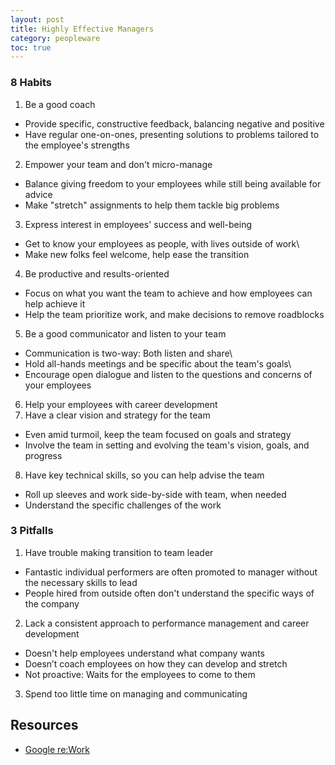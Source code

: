 ```yaml
---
layout: post
title: Highly Effective Managers
category: peopleware
toc: true
---
```


### 8 Habits

1. Be a good coach
  - Provide specific, constructive feedback, balancing negative and positive
  - Have regular one-on-ones, presenting solutions to problems tailored to the employee's strengths
2. Empower your team and don't micro-manage
  - Balance giving freedom to your employees while still being
available for advice
  - Make "stretch" assignments to help them tackle big problems
3. Express interest in employees' success and well-being
  - Get to know your employees as people, with lives outside of work\
  - Make new folks feel welcome, help ease the transition
4. Be productive and results-oriented
  - Focus on what you want the team to achieve and how employees can
help achieve it
  - Help the team prioritize work, and make decisions to remove
roadblocks
5. Be a good communicator and listen to your team
  - Communication is two-way: Both listen and share\
  - Hold all-hands meetings and be specific about the team's goals\
  - Encourage open dialogue and listen to the questions and concerns
of your employees
6. Help your employees with career development
7. Have a clear vision and strategy for the team
  - Even amid turmoil, keep the team focused on goals and strategy
  - Involve the team in setting and evolving the team's vision, goals, and progress
8. Have key technical skills, so you can help advise the team
  - Roll up sleeves and work side-by-side with team, when needed
  - Understand the specific challenges of the work

### 3 Pitfalls

1. Have trouble making transition to team leader
  - Fantastic individual performers are often promoted to manager without the necessary skills to lead
  - People hired from outside often don't understand the specific
ways of the company
2. Lack a consistent approach to performance management and career development
  - Doesn't help employees understand what company wants
  - Doesn’t coach employees on how they can develop and stretch
  - Not proactive: Waits for the employees to come to them
3. Spend too little time on managing and communicating

## Resources
- [Google re:Work](https://rework.withgoogle.com/)

